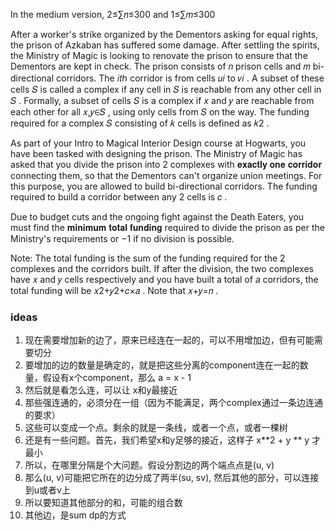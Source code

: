 In the medium version, 2≤∑𝑛≤300
 and 1≤∑𝑚≤300

After a worker's strike organized by the Dementors asking for equal rights, the prison of Azkaban has suffered some damage. After settling the spirits, the Ministry of Magic is looking to renovate the prison to ensure that the Dementors are kept in check. The prison consists of 𝑛
 prison cells and 𝑚
 bi-directional corridors. The 𝑖𝑡ℎ
 corridor is from cells 𝑢𝑖
 to 𝑣𝑖
. A subset of these cells 𝑆
 is called a complex if any cell in 𝑆
 is reachable from any other cell in 𝑆
. Formally, a subset of cells 𝑆
 is a complex if 𝑥
 and 𝑦
 are reachable from each other for all 𝑥,𝑦∈𝑆
, using only cells from 𝑆
 on the way. The funding required for a complex 𝑆
 consisting of 𝑘
 cells is defined as 𝑘2
.

As part of your Intro to Magical Interior Design course at Hogwarts, you have been tasked with designing the prison. The Ministry of Magic has asked that you divide the prison into 2
 complexes with 𝐞𝐱𝐚𝐜𝐭𝐥𝐲 𝐨𝐧𝐞 𝐜𝐨𝐫𝐫𝐢𝐝𝐨𝐫
 connecting them, so that the Dementors can't organize union meetings. For this purpose, you are allowed to build bi-directional corridors. The funding required to build a corridor between any 2
 cells is 𝑐
.

Due to budget cuts and the ongoing fight against the Death Eaters, you must find the 𝐦𝐢𝐧𝐢𝐦𝐮𝐦 𝐭𝐨𝐭𝐚𝐥 𝐟𝐮𝐧𝐝𝐢𝐧𝐠
 required to divide the prison as per the Ministry's requirements or −1
 if no division is possible.

Note: The total funding is the sum of the funding required for the 2
 complexes and the corridors built. If after the division, the two complexes have 𝑥
 and 𝑦
 cells respectively and you have built a total of 𝑎
 corridors, the total funding will be 𝑥2+𝑦2+𝑐×𝑎
. Note that 𝑥+𝑦=𝑛
.


### ideas
1. 现在需要增加新的边了，原来已经连在一起的，可以不用增加边，但有可能需要切分
2. 要增加的边的数量是确定的，就是把这些分离的component连在一起的数量，假设有x个component，那么 a = x - 1
3. 然后就是看怎么连，可以让 x和y最接近
4. 那些强连通的，必须分在一组（因为不能满足，两个complex通过一条边连通的要求）
5. 这些可以变成一个点。剩余的就是一条线，或者一个点，或者一棵树
6. 还是有一些问题。首先，我们希望x和y足够的接近，这样子 x**2 + y ** y 才最小
7. 所以，在哪里分隔是个大问题。假设分割边的两个端点点是(u, v)
8. 那么(u, v)可能把它所在的边分成了两半(su, sv), 然后其他的部分，可以连接到u或者v上
9. 所以要知道其他部分的和，可能的组合数 
10. 其他边，是sum dp的方式